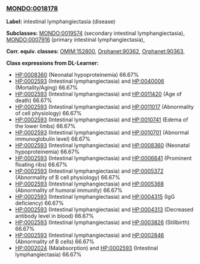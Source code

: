 
### [MONDO:0018178](http://purl.obolibrary.org/obo/MONDO_0018178)
**Label:** intestinal lymphangiectasia (disease)

**Subclasses:** [MONDO:0019574](http://purl.obolibrary.org/obo/MONDO_0019574) (secondary intestinal lymphangiectasia), [MONDO:0007916](http://purl.obolibrary.org/obo/MONDO_0007916) (primary intestinal lymphangiectasia), 

**Corr. equiv. classes:** [OMIM:152800](http://purl.obolibrary.org/obo/OMIM_152800), [Orphanet:90362](http://www.orpha.net/ORDO/Orphanet_90362), [Orphanet:90363](http://www.orpha.net/ORDO/Orphanet_90363), 

**Class expressions from DL-Learner:**

- [HP:0008360](http://purl.obolibrary.org/obo/HP_0008360) (Neonatal hypoproteinemia) 66.67%
- [HP:0002593](http://purl.obolibrary.org/obo/HP_0002593) (Intestinal lymphangiectasia) and [HP:0040006](http://purl.obolibrary.org/obo/HP_0040006) (Mortality/Aging) 66.67%
- [HP:0002593](http://purl.obolibrary.org/obo/HP_0002593) (Intestinal lymphangiectasia) and [HP:0011420](http://purl.obolibrary.org/obo/HP_0011420) (Age of death) 66.67%
- [HP:0002593](http://purl.obolibrary.org/obo/HP_0002593) (Intestinal lymphangiectasia) and [HP:0011017](http://purl.obolibrary.org/obo/HP_0011017) (Abnormality of cell physiology) 66.67%
- [HP:0002593](http://purl.obolibrary.org/obo/HP_0002593) (Intestinal lymphangiectasia) and [HP:0010741](http://purl.obolibrary.org/obo/HP_0010741) (Edema of the lower limbs) 66.67%
- [HP:0002593](http://purl.obolibrary.org/obo/HP_0002593) (Intestinal lymphangiectasia) and [HP:0010701](http://purl.obolibrary.org/obo/HP_0010701) (Abnormal immunoglobulin level) 66.67%
- [HP:0002593](http://purl.obolibrary.org/obo/HP_0002593) (Intestinal lymphangiectasia) and [HP:0008360](http://purl.obolibrary.org/obo/HP_0008360) (Neonatal hypoproteinemia) 66.67%
- [HP:0002593](http://purl.obolibrary.org/obo/HP_0002593) (Intestinal lymphangiectasia) and [HP:0006641](http://purl.obolibrary.org/obo/HP_0006641) (Prominent floating ribs) 66.67%
- [HP:0002593](http://purl.obolibrary.org/obo/HP_0002593) (Intestinal lymphangiectasia) and [HP:0005372](http://purl.obolibrary.org/obo/HP_0005372) (Abnormality of B cell physiology) 66.67%
- [HP:0002593](http://purl.obolibrary.org/obo/HP_0002593) (Intestinal lymphangiectasia) and [HP:0005368](http://purl.obolibrary.org/obo/HP_0005368) (Abnormality of humoral immunity) 66.67%
- [HP:0002593](http://purl.obolibrary.org/obo/HP_0002593) (Intestinal lymphangiectasia) and [HP:0004315](http://purl.obolibrary.org/obo/HP_0004315) (IgG deficiency) 66.67%
- [HP:0002593](http://purl.obolibrary.org/obo/HP_0002593) (Intestinal lymphangiectasia) and [HP:0004313](http://purl.obolibrary.org/obo/HP_0004313) (Decreased antibody level in blood) 66.67%
- [HP:0002593](http://purl.obolibrary.org/obo/HP_0002593) (Intestinal lymphangiectasia) and [HP:0003826](http://purl.obolibrary.org/obo/HP_0003826) (Stillbirth) 66.67%
- [HP:0002593](http://purl.obolibrary.org/obo/HP_0002593) (Intestinal lymphangiectasia) and [HP:0002846](http://purl.obolibrary.org/obo/HP_0002846) (Abnormality of B cells) 66.67%
- [HP:0002024](http://purl.obolibrary.org/obo/HP_0002024) (Malabsorption) and [HP:0002593](http://purl.obolibrary.org/obo/HP_0002593) (Intestinal lymphangiectasia) 66.67%


